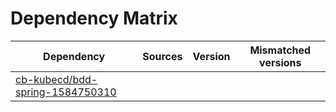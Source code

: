 # Dependency Matrix

Dependency | Sources | Version | Mismatched versions
---------- | ------- | ------- | -------------------
[cb-kubecd/bdd-spring-1584750310](https://github.com/cb-kubecd/bdd-spring-1584750310.git) |  | []() | 
